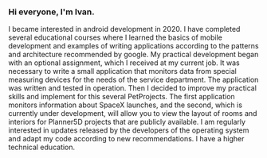 ### Hi everyone, I'm Ivan.
I became interested in android development in 2020.
I have completed several educational courses
where I learned the basics of mobile development and examples of writing
applications according to the patterns and architecture recommended by google.
My practical development began with an optional assignment,
which I received at my current job.
It was necessary to write a small application that monitors data
from special measuring devices for the needs of the service department.
The application was written and tested in operation.
Then I decided to improve my practical skills and implement for this
several PetProjects.
The first application monitors information about SpaceX launches,
and the second, which is currently under development,
will allow you to view the layout of rooms and interiors for Planner5D projects
that are publicly available.
I am regularly interested in updates released by the developers
of the operating system and adapt my code according to new recommendations.
I have a higher technical education.
